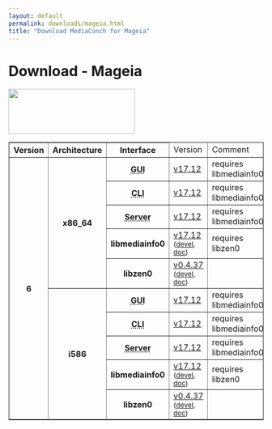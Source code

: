 ```yaml
---
layout: default
permalink: downloads/mageia.html
title: "Download MediaConch for Mageia"
---
```


# Download - Mageia

<img src="/MediaConch/images/Mageia.png" width="250" height="89"><br />

<table border="1">
<thead>
<tr class="table-header">
    <th>Version</th>
    <th>Architecture</th>
    <th>Interface</th>
    <td>Version</td>
    <td>Comment</td>
</tr>
</thead>
<tbody>

<tr>
    <th rowspan="10" id="6">6</th>
    <th rowspan="5" id="6.x86_64">x86_64</th>
    <th><abbr title="Graphical User Interface">GUI</abbr></th>
    <td><a href="//mediaarea.net/download/binary/mediaconch-gui/17.12/mediaconch-gui-17.12.x86_64.Mageia_6.rpm">v17.12</a></td>
    <td>requires libmediainfo0</td>
</tr>
<tr>
    <th><abbr title="Command Line Interface">CLI</abbr></th>
    <td><a href="//mediaarea.net/download/binary/mediaconch/17.12/mediaconch-17.12.x86_64.Mageia_6.rpm">v17.12</a></td>
    <td>requires libmediainfo0</td>
</tr>
<tr>
    <th><abbr title="Server">Server</abbr></th>
    <td><a href="//mediaarea.net/download/binary/mediaconch-server/17.12/mediaconch-server-17.12.x86_64.Mageia_6.rpm">v17.12</a></td>
    <td>requires libmediainfo0</td>
</tr>
<tr>
    <th>libmediainfo0</th>
    <td><a href="//mediaarea.net/download/binary/libmediainfo0/17.12/libmediainfo0-17.12.x86_64.Mageia_6.rpm">v17.12</a> <small>(<a href="//mediaarea.net/download/binary/libmediainfo0/17.12/libmediainfo-devel-17.12.x86_64.Mageia_6.rpm">devel</a>, <a href="//mediaarea.net/download/binary/libmediainfo0/17.12/libmediainfo-doc-17.12.x86_64.Mageia_6.rpm">doc</a>)</small></td>
    <td>requires libzen0</td>
</tr>
<tr>
    <th>libzen0</th>
    <td><a href="//mediaarea.net/download/binary/libzen0/0.4.37/libzen0-0.4.37.x86_64.Mageia_6.rpm">v0.4.37</a> <small>(<a href="//mediaarea.net/download/binary/libzen0/0.4.37/libzen-devel-0.4.37.x86_64.Mageia_6.rpm">devel</a>, <a href="//mediaarea.net/download/binary/libzen0/0.4.37/libzen-doc-0.4.37.x86_64.Mageia_6.rpm">doc</a>)</small></td>
    <td>&nbsp;</td>
</tr>
<tr>
    <th rowspan="5" id="6.i586">i586</th>
    <th><abbr title="Graphical User Interface">GUI</abbr></th>
    <td><a href="//mediaarea.net/download/binary/mediaconch-gui/17.12/mediaconch-gui-17.12.i586.Mageia_6.rpm">v17.12</a></td>
    <td>requires libmediainfo0</td>
</tr>
<tr>
    <th><abbr title="Command Line Interface">CLI</abbr></th>
    <td><a href="//mediaarea.net/download/binary/mediaconch/17.12/mediaconch-17.12.i586.Mageia_6.rpm">v17.12</a></td>
    <td>requires libmediainfo0</td>
</tr>
<tr>
    <th><abbr title="Server">Server</abbr></th>
    <td><a href="//mediaarea.net/download/binary/mediaconch-server/17.12/mediaconch-server-17.12.i586.Mageia_6.rpm">v17.12</a></td>
    <td>requires libmediainfo0</td>
</tr>
<tr>
    <th>libmediainfo0</th>
    <td><a href="//mediaarea.net/download/binary/libmediainfo0/17.12/libmediainfo0-17.12.i586.Mageia_6.rpm">v17.12</a> <small>(<a href="//mediaarea.net/download/binary/libmediainfo0/17.12/libmediainfo-devel-17.12.i586.Mageia_6.rpm">devel</a>, <a href="//mediaarea.net/download/binary/libmediainfo0/17.12/libmediainfo-doc-17.12.i586.Mageia_6.rpm">doc</a>)</small></td>
    <td>requires libzen0</td>
</tr>
<tr>
    <th>libzen0</th>
    <td><a href="//mediaarea.net/download/binary/libzen0/0.4.37/libzen0-0.4.37.i586.Mageia_6.rpm">v0.4.37</a> <small>(<a href="//mediaarea.net/download/binary/libzen0/0.4.37/libzen-devel-0.4.37.i586.Mageia_6.rpm">devel</a>, <a href="//mediaarea.net/download/binary/libzen0/0.4.37/libzen-doc-0.4.37.i586.Mageia_6.rpm">doc</a>)</small></td>
    <td>&nbsp;</td>
</tr>
</tbody>
</table>

